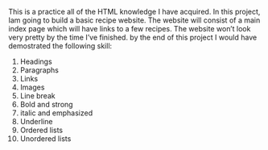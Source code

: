 This is a practice all of the HTML knowledge I have acquired. In this project, Iam going to build a basic recipe website. The website will consist of a main index page which will have links to a few recipes. The website won’t look very pretty by the time I’ve finished. by the end of this project I would have demostrated the following skill:
1. Headings
2. Paragraphs
3. Links
4. Images
5. Line break
6. Bold and strong
7. italic and emphasized
8. Underline
9. Ordered lists
10. Unordered lists

